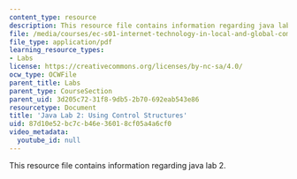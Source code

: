 ```yaml
---
content_type: resource
description: This resource file contains information regarding java lab 2.
file: /media/courses/ec-s01-internet-technology-in-local-and-global-communities-spring-2005-summer-2005/87d10e52bc7cb46e36018cf05a4a6cf0_MITEC_S01S05_variab_opera.pdf
file_type: application/pdf
learning_resource_types:
- Labs
license: https://creativecommons.org/licenses/by-nc-sa/4.0/
ocw_type: OCWFile
parent_title: Labs
parent_type: CourseSection
parent_uid: 3d205c72-31f8-9db5-2b70-692eab543e86
resourcetype: Document
title: 'Java Lab 2: Using Control Structures'
uid: 87d10e52-bc7c-b46e-3601-8cf05a4a6cf0
video_metadata:
  youtube_id: null
---
```

This resource file contains information regarding java lab 2.